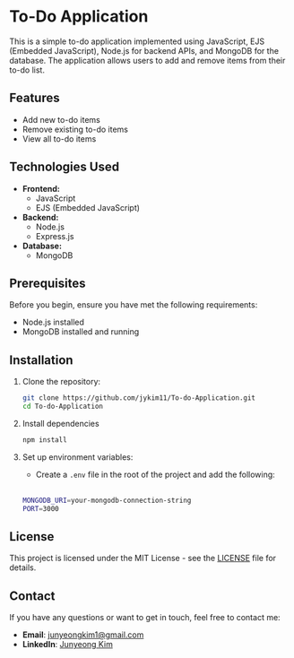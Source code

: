 # To-Do Application

This is a simple to-do application implemented using JavaScript, EJS (Embedded JavaScript), Node.js for backend APIs, and MongoDB for the database. The application allows users to add and remove items from their to-do list.

## Features

-  Add new to-do items
-  Remove existing to-do items
-  View all to-do items

## Technologies Used

-  **Frontend:**
   -  JavaScript
   -  EJS (Embedded JavaScript)
-  **Backend:**
   -  Node.js
   -  Express.js
-  **Database:**
   -  MongoDB

## Prerequisites

Before you begin, ensure you have met the following requirements:

-  Node.js installed
-  MongoDB installed and running

## Installation

1. Clone the repository:

   ```bash
   git clone https://github.com/jykim11/To-do-Application.git
   cd To-do-Application
   ```

2. Install dependencies

   ```bash
   npm install
   ```

3. Set up environment variables:

   -  Create a `.env` file in the root of the project and add the following:
     <br />
     
   ```bash
   MONGODB_URI=your-mongodb-connection-string
   PORT=3000
   ```

## License

This project is licensed under the MIT License - see the [LICENSE](LICENSE) file for details.

## Contact

If you have any questions or want to get in touch, feel free to contact me:

-  **Email**: [junyeongkim1@gmail.com](mailto:junyeongkim1@gmail.com)
-  **LinkedIn**: [Junyeong Kim](https://linkedin.com/in/junyeongkim)
